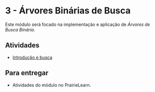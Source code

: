 # 3 - Árvores Binárias de Busca

Este módulo será focado na implementação e aplicação de *Árvores de Busca Binária*. 
## Atividades

- [Introdução e busca](intro/index.md)
<!-- - [Inserção](insert/index.md)
- [Balanceamento](balance/index.md)
- Remoção -->

## Para entregar

- Atividades do módulo no PrairieLearn.

<!--
## Estudo extra

Os seguintes exercícios do LeetCode são interessantes e tem um pouquinho mais de contexto que o usual.

1. [Nós infectados](https://leetcode.com/problems/amount-of-time-for-binary-tree-to-be-infected/)
2. [Valor do nó avô](https://leetcode.com/problems/sum-of-nodes-with-even-valued-grandparent/)

-->
